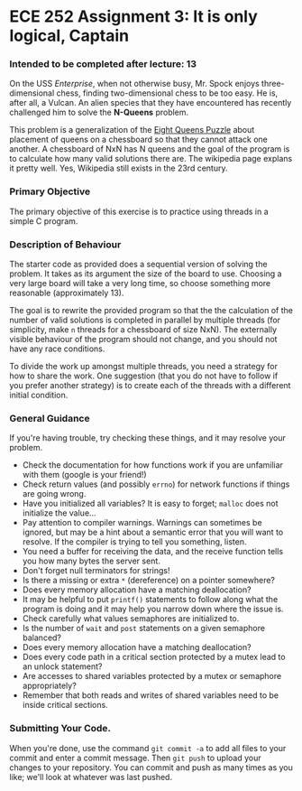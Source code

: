 # ECE 252 Assignment 3: It is only logical, Captain

### Intended to be completed after lecture: 13

On the USS _Enterprise_, when not otherwise busy, Mr. Spock enjoys three-dimensional chess, finding two-dimensional chess to be too easy. He is, after all, a Vulcan. An alien species that they have encountered has recently challenged him to solve the **N-Queens** problem. 

This problem is a generalization of the [Eight Queens Puzzle](https://en.wikipedia.org/wiki/Eight_queens_puzzle) about placement of queens on a chessboard so that they cannot attack one another. A chessboard of NxN has N queens and the goal of the program is to calculate how many valid solutions there are. The wikipedia page explans it pretty well. Yes, Wikipedia still exists in the 23rd century.


### Primary Objective
The primary objective of this exercise is to practice using threads in a simple C program.

### Description of Behaviour
The starter code as provided does a sequential version of solving the problem. It takes as its argument the size of the board to use. Choosing a very large board will take a very long time, so choose something more reasonable (approximately 13).

The goal is to rewrite the provided program so that the the calculation of the number of valid solutions is completed in parallel by multiple threads (for simplicity, make `n` threads for a chessboard of size NxN). The externally visible behaviour of the program should not change, and you should not have any race conditions.

To divide the work up amongst multiple threads, you need a strategy for how to share the work. One suggestion (that you do not have to follow if you prefer another strategy) is to create each of the threads with a different initial condition. 

### General Guidance 

If you're having trouble, try checking these things, and it may resolve your problem.

* Check the documentation for how functions work if you are unfamiliar with them (google is your friend!)
* Check return values (and possibly `errno`) for network functions if things are going wrong.
* Have you initialized all variables? It is easy to forget; `malloc` does not initialize the value...
* Pay attention to compiler warnings. Warnings can sometimes be ignored, but may be a hint about a semantic error that you will want to resolve. If the compiler is trying to tell you something, listen.
* You need a buffer for receiving the data, and the receive function tells you how many bytes the server sent.
* Don't forget null terminators for strings!
* Is there a missing or extra `*` (dereference) on a pointer somewhere?
* Does every memory allocation have a matching deallocation?
* It may be helpful to put `printf()` statements to follow along what the program is doing and it may help you narrow down where the issue is.
* Check carefully what values semaphores are initialized to.
* Is the number of `wait` and `post` statements on a given semaphore balanced?
* Does every memory allocation have a matching deallocation?
* Does every code path in a critical section protected by a mutex lead to an unlock statement?
* Are accesses to shared variables protected by a mutex or semaphore appropriately?
* Remember that both reads and writes of shared variables need to be inside critical sections.


### Submitting Your Code. 
When you're done, use the command `git commit -a` to add all files to your commit and enter a commit message. Then `git push` to upload your changes to your repository. You can commit and push as many times as you like; we'll look at whatever was last pushed.
